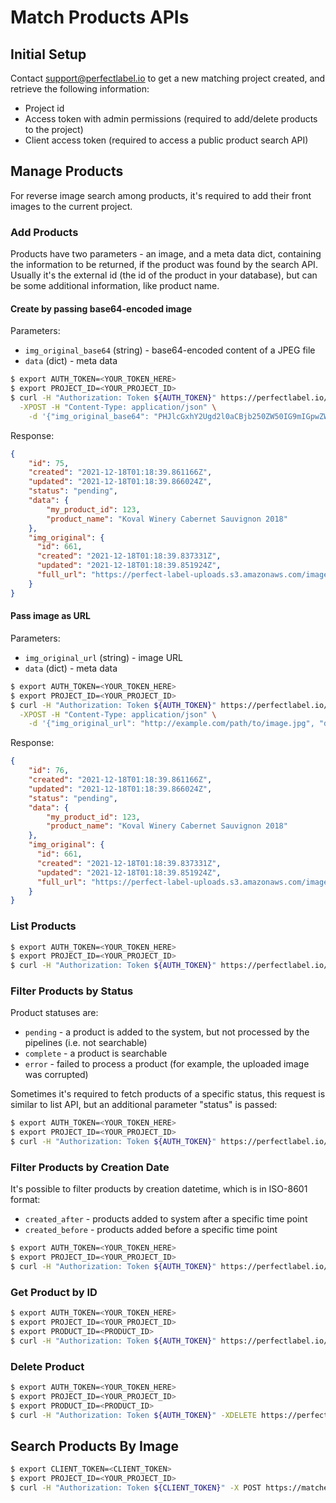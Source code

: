 # Match Products APIs
## Initial Setup
Contact support@perfectlabel.io to get a new matching project created, and 
retrieve the following information:
* Project id
* Access token with admin permissions (required to add/delete products to the project)
* Client access token (required to access a public product search API)

## Manage Products
For reverse image search among products, it's required to add their front images
to the current project.

### Add Products 

Products have two parameters - an image, and a meta data dict, containing the information
to be returned, if the product was found by the search API.
Usually it's the external id (the id of the product in your database), but can be some additional
information, like product name.

#### Create by passing base64-encoded image
Parameters:
* `img_original_base64` (string) - base64-encoded content of a JPEG file
* `data` (dict) - meta data
```bash
$ export AUTH_TOKEN=<YOUR_TOKEN_HERE>
$ export PROJECT_ID=<YOUR_PROJECT_ID>
$ curl -H "Authorization: Token ${AUTH_TOKEN}" https://perfectlabel.io/api/v001/projects/${PROJECT_ID}/products/ \
  -XPOST -H "Content-Type: application/json" \
    -d '{"img_original_base64": "PHJlcGxhY2Ugd2l0aCBjb250ZW50IG9mIGpwZWcgZmlsZT4=", "data": {"my_product_id": 123, "product_name": "Koval Winery Cabernet Sauvignon 2018"}'
```
Response:
```json
{
    "id": 75,
    "created": "2021-12-18T01:18:39.861166Z",
    "updated": "2021-12-18T01:18:39.866024Z",
    "status": "pending",
    "data": {
        "my_product_id": 123,
        "product_name": "Koval Winery Cabernet Sauvignon 2018"
    },
    "img_original": {
      "id": 661,
      "created": "2021-12-18T01:18:39.837331Z",
      "updated": "2021-12-18T01:18:39.851924Z",
      "full_url": "https://perfect-label-uploads.s3.amazonaws.com/images/78d75b31-40f0-406f-8283-2afc065fbbd1.jpg",
    }
}
```

#### Pass image as URL
Parameters:
* `img_original_url` (string) - image URL
* `data` (dict) - meta data
```bash
$ export AUTH_TOKEN=<YOUR_TOKEN_HERE>
$ export PROJECT_ID=<YOUR_PROJECT_ID>
$ curl -H "Authorization: Token ${AUTH_TOKEN}" https://perfectlabel.io/api/v001/projects/${PROJECT_ID}/products/ \
  -XPOST -H "Content-Type: application/json" \
    -d '{"img_original_url": "http://example.com/path/to/image.jpg", "data": {"my_product_id": 123, "product_name": "Koval Winery Cabernet Sauvignon 2018"}'
```
Response:
```json
{
    "id": 76,
    "created": "2021-12-18T01:18:39.861166Z",
    "updated": "2021-12-18T01:18:39.866024Z",
    "status": "pending",
    "data": {
        "my_product_id": 123,
        "product_name": "Koval Winery Cabernet Sauvignon 2018"
    },
    "img_original": {
      "id": 661,
      "created": "2021-12-18T01:18:39.837331Z",
      "updated": "2021-12-18T01:18:39.851924Z",
      "full_url": "https://perfect-label-uploads.s3.amazonaws.com/images/78d75b31-40f0-406f-8283-2afc065fbbd1.jpg"
    }
}
```


### List Products
```bash
$ export AUTH_TOKEN=<YOUR_TOKEN_HERE>
$ export PROJECT_ID=<YOUR_PROJECT_ID>
$ curl -H "Authorization: Token ${AUTH_TOKEN}" https://perfectlabel.io/api/v001/projects/${PROJECT_ID}/products/?product_fields=id,status,data
```

### Filter Products by Status

Product statuses are:
* `pending` - a product is added to the system, but not processed by the pipelines (i.e. not searchable) 
* `complete` - a product is searchable
* `error` - failed to process a product (for example, the uploaded image was corrupted)

Sometimes it's required to fetch products of a specific status, this request is similar to list API,
but an additional parameter "status" is passed:

```bash
$ export AUTH_TOKEN=<YOUR_TOKEN_HERE>
$ export PROJECT_ID=<YOUR_PROJECT_ID>
$ curl -H "Authorization: Token ${AUTH_TOKEN}" https://perfectlabel.io/api/v001/projects/${PROJECT_ID}/products/?status=complete&product_fields=id,status,data
```

### Filter Products by Creation Date

It's possible to filter products by creation datetime, which is in ISO-8601 format:
* `created_after` - products added to system after a specific time point
* `created_before` - products added before a specific time point

```bash
$ export AUTH_TOKEN=<YOUR_TOKEN_HERE>
$ export PROJECT_ID=<YOUR_PROJECT_ID>
$ curl -H "Authorization: Token ${AUTH_TOKEN}" https://perfectlabel.io/api/v001/projects/${PROJECT_ID}/products/?created_after=2021-01-01T15:05:00.00000Z&created_before=2021-01-01T15:25:00.00000Z&product_fields=id,status,data
```

### Get Product by ID

```bash
$ export AUTH_TOKEN=<YOUR_TOKEN_HERE>
$ export PROJECT_ID=<YOUR_PROJECT_ID>
$ export PRODUCT_ID=<PRODUCT_ID>
$ curl -H "Authorization: Token ${AUTH_TOKEN}" https://perfectlabel.io/api/v001/projects/${PROJECT_ID}/products/${PRODUCT_ID}/?product_fields=id,status,data
```


### Delete Product
```bash
$ export AUTH_TOKEN=<YOUR_TOKEN_HERE>
$ export PROJECT_ID=<YOUR_PROJECT_ID>
$ export PRODUCT_ID=<PRODUCT_ID>
$ curl -H "Authorization: Token ${AUTH_TOKEN}" -XDELETE https://perfectlabel.io/api/v001/projects/${PROJECT_ID}/products/${PRODUCT_ID}/
```

## Search Products By Image

```bash
$ export CLIENT_TOKEN=<CLIENT_TOKEN>
$ export PROJECT_ID=<YOUR_PROJECT_ID>
$ curl -H "Authorization: Token ${CLIENT_TOKEN}" -X POST https://matcher.perfectlabel.io/api/v001/projects/${PROJECT_ID}
```

